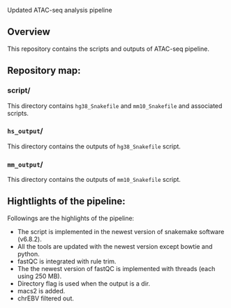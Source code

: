 Updated ATAC-seq analysis pipeline

## Overview
This repository contains the scripts and outputs of ATAC-seq pipeline.

## Repository map:
### script/
This directory contains `hg38_Snakefile` and `mm10_Snakefile` and associated
scripts.

### `hs_output`/
This directory contains the outputs of `hg38_Snakefile` script.

### `mm_output`/
This directory contains the outputs of `mm10_Snakefile` script.

## Hightlights of the pipeline:
Followings are the highlights of the pipeline:
 - The script is implemented in the newest version of snakemake software (v6.8.2).
 - All the tools are updated with the newest version except bowtie and python.
 - fastQC is integrated with rule trim.
 - The the newest version of fastQC is implemented with threads (each using 
   250 MB).
 - Directory flag is used when the output is a dir.
 - macs2 is added.
 - chrEBV filtered out.
